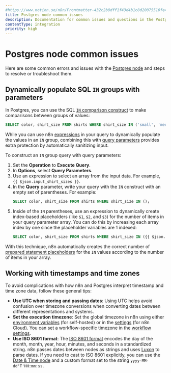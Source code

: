 ```yaml
---
#https://www.notion.so/n8n/Frontmatter-432c2b8dff1f43d4b1c8d20075510fe4
title: Postgres node common issues
description: Documentation for common issues and questions in the Postgres node in n8n, a workflow automation platform. Includes details of the issue and suggested solutions.
contentType: integration
priority: high
---
```


# Postgres node common issues

Here are some common errors and issues with the [Postgres node](/integrations/builtin/app-nodes/n8n-nodes-base.postgres/) and steps to resolve or troubleshoot them.

## Dynamically populate SQL `IN` groups with parameters

In Postgres, you can use the SQL [`IN` comparison construct](https://www.postgresql.org/docs/current/functions-comparisons.html#FUNCTIONS-COMPARISONS-IN-SCALAR) to make comparisons between groups of values:

```sql
SELECT color, shirt_size FROM shirts WHERE shirt_size IN ('small', 'medium', 'large');
```

While you can use n8n [expressions](/code/expressions/) in your query to dynamically populate the values in an `IN` group, combining this with [query parameters](/integrations/builtin/app-nodes/n8n-nodes-base.postgres/#use-query-parameters) provides extra protection by automatically sanitizing input.

To construct an `IN` group query with query parameters:

1. Set the **Operation** to **Execute Query**.
2. In **Options**, select **Query Parameters**.
3. Use an expression to select an array from the input data. For example, `{{ $json.input_shirt_sizes }}`.
4. In the **Query** parameter, write your query with the `IN` construct with an empty set of parentheses. For example:
	```sql
	SELECT color, shirt_size FROM shirts WHERE shirt_size IN ();
	```
5. Inside of the `IN` parentheses, use an expression to dynamically create index-based placeholders (like `$1`, `$2`, and `$3`) for the number of items in your query parameter array. You can do this by increasing each array index by one since the placeholder variables are 1 indexed:
	```sql
	SELECT color, shirt_size FROM shirts WHERE shirt_size IN ({{ $json.input_shirt_sizes.map((i, pos) => "$" + (pos+1)).join(', ') }});
	```

With this technique, n8n automatically creates the correct number of [prepared statement placeholders](https://www.postgresql.org/docs/current/sql-prepare.html) for the `IN` values according to the number of items in your array.

## Working with timestamps and time zones

To avoid complications with how n8n and Postgres interpret timestamp and time zone data, follow these general tips:

- **Use UTC when storing and passing dates**: Using UTC helps avoid confusion over timezone conversions when converting dates between different representations and systems.
- **Set the execution timezone**: Set the global timezone in n8n using either [environment variables](/hosting/configuration/configuration-examples/time-zone/) (for self-hosted) or in the [settings](/manage-cloud/set-cloud-timezone/) (for n8n Cloud). You can set a workflow-specific timezone in the [workflow settings](/workflows/settings/).
- **Use ISO 8601 format**: The [ISO 8601 format](https://en.wikipedia.org/wiki/ISO_8601) encodes the day of the month, month, year, hour, minutes, and seconds in a standardized string. n8n passes dates between nodes as strings and uses [Luxon](/code/cookbook/luxon/) to parse dates. If you need to cast to ISO 8601 explicitly, you can use the [Date & Time node](/integrations/builtin/core-nodes/n8n-nodes-base.datetime/) and a custom format set to the string `yyyy-MM-dd'T'HH:mm:ss`.
